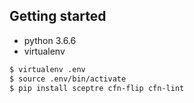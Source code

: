 ## Getting started

* python 3.6.6
* virtualenv


```bash
$ virtualenv .env
$ source .env/bin/activate
$ pip install sceptre cfn-flip cfn-lint
```
